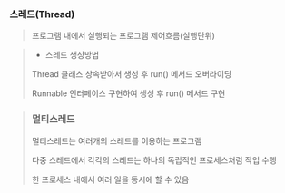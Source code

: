 ### 스레드(Thread)

> 프로그램 내에서 실행되는 프로그램 제어흐름(실행단위)

> - 스레드 생성방법
> 
> Thread 클래스 상속받아서 생성 후 run() 메서드 오버라이딩
> 
> Runnable 인터페이스 구현하여 생성 후 run() 메서드 구현

> ### 멀티스레드
>
> 멀티스레드는 여러개의 스레드를 이용하는 프로그램
> 
> 다중 스레드에서 각각의 스레드는 하나의 독립적인 프로세스처럼 작업 수행
>
> 한 프로세스 내에서 여러 일을 동시에 할 수 있음
